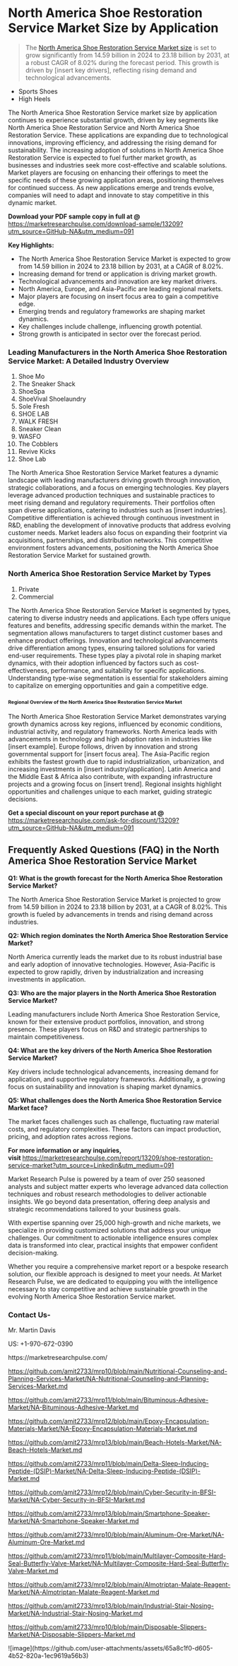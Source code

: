 <h1>North America Shoe Restoration Service Market&nbsp;Size by Application</h1><blockquote><p>The <a href="https://marketresearchpulse.com/download-sample/13209?utm_source=GitHub-NA&amp;utm_medium=091">North America Shoe Restoration Service Market size</a> is set to grow significantly from 14.59 billion in 2024 to 23.18 billion by 2031, at a robust CAGR of 8.02% during the forecast period. This growth is driven by [insert key drivers], reflecting rising demand and technological advancements.</p></blockquote><ul><li>Sports Shoes<li> High Heels</li></ul><p>The North America Shoe Restoration Service market size by application continues to experience substantial growth, driven by key segments like North America Shoe Restoration Service and North America Shoe Restoration Service. These applications are expanding due to technological innovations, improving efficiency, and addressing the rising demand for sustainability. The increasing adoption of solutions in North America Shoe Restoration Service is expected to fuel further market growth, as businesses and industries seek more cost-effective and scalable solutions. Market players are focusing on enhancing their offerings to meet the specific needs of these growing application areas, positioning themselves for continued success. As new applications emerge and trends evolve, companies will need to adapt and innovate to stay competitive in this dynamic market.</p><p><strong>Download your PDF sample copy in full at @ </strong><a href="https://marketresearchpulse.com/download-sample/13209?utm_source=GitHub-NA&amp;utm_medium=091">https://marketresearchpulse.com/download-sample/13209?utm_source=GitHub-NA&amp;utm_medium=091</a></p><p><strong>Key Highlights: </strong></p><ul><li>The North America Shoe Restoration Service Market is expected to grow from 14.59 billion in 2024 to 23.18 billion by 2031, at a CAGR of 8.02%.</li><li>Increasing demand for trend or application is driving market growth.</li><li>Technological advancements and innovation are key market drivers.</li><li>North America, Europe, and Asia-Pacific are leading regional markets.</li><li>Major players are focusing on insert focus area to gain a competitive edge.</li><li>Emerging trends and regulatory frameworks are shaping market dynamics.</li><li>Key challenges include challenge, influencing growth potential.</li><li>Strong growth is anticipated in sector over the forecast period.</li></ul><h3>Leading Manufacturers in the North America Shoe Restoration Service Market: A Detailed Industry Overview</h3><ol><li>Shoe Mo</li><li>The Sneaker Shack</li><li>ShoeSpa</li><li>ShoeVival Shoelaundry</li><li>Sole Fresh</li><li>SHOE LAB</li><li>WALK FRESH</li><li>Sneaker Clean</li><li>WASFO</li><li>The Cobblers</li><li>Revive Kicks</li><li>Shoe Lab</li></ol><div class="flex max-w-full flex-col flex-grow"><div class="min-h-8 text-message flex w-full flex-col items-end gap-2 whitespace-normal break-words [.text-message+&amp;]:mt-5" dir="auto" data-message-author-role="assistant" data-message-id="fd8432e4-4910-450d-b182-61b7bfb0a01f" data-message-model-slug="gpt-4o"><div class="flex w-full flex-col gap-1 empty:hidden first:pt-[3px]"><div class="markdown prose w-full break-words dark:prose-invert light"><p>The North America Shoe Restoration Service Market features a dynamic landscape with leading manufacturers driving growth through innovation, strategic collaborations, and a focus on emerging technologies. Key players leverage advanced production techniques and sustainable practices to meet rising demand and regulatory requirements. Their portfolios often span diverse applications, catering to industries such as [insert industries]. Competitive differentiation is achieved through continuous investment in R&amp;D, enabling the development of innovative products that address evolving customer needs. Market leaders also focus on expanding their footprint via acquisitions, partnerships, and distribution networks. This competitive environment fosters advancements, positioning the North America Shoe Restoration Service Market for sustained growth.</p></div></div></div></div><h3>North America Shoe Restoration Service Market by Types</h3><ol><li>Private<li> Commercial</li></ol><div class="flex max-w-full flex-col flex-grow"><div class="min-h-8 text-message flex w-full flex-col items-end gap-2 whitespace-normal break-words [.text-message+&amp;]:mt-5" dir="auto" data-message-author-role="assistant" data-message-id="084470be-0bb7-4664-bddf-5156b4f41249" data-message-model-slug="gpt-4o-mini"><div class="flex w-full flex-col gap-1 empty:hidden first:pt-[3px]"><div class="markdown prose w-full break-words dark:prose-invert light"><p>The North America Shoe Restoration Service Market is segmented by types, catering to diverse industry needs and applications. Each type offers unique features and benefits, addressing specific demands within the market. The segmentation allows manufacturers to target distinct customer bases and enhance product offerings. Innovation and technological advancements drive differentiation among types, ensuring tailored solutions for varied end-user requirements. These types play a pivotal role in shaping market dynamics, with their adoption influenced by factors such as cost-effectiveness, performance, and suitability for specific applications. Understanding type-wise segmentation is essential for stakeholders aiming to capitalize on emerging opportunities and gain a competitive edge.</p></div></div></div></div><h3><span style="font-size: 11px;">Regional Overview of the North America Shoe Restoration Service Market</span></h3><div class="flex max-w-full flex-col flex-grow"><div class="min-h-8 text-message flex w-full flex-col items-end gap-2 whitespace-normal break-words [.text-message+&amp;]:mt-5" dir="auto" data-message-author-role="assistant" data-message-id="e9038762-ce64-4e30-91c9-9bd413514231" data-message-model-slug="gpt-4o-mini"><div class="flex w-full flex-col gap-1 empty:hidden first:pt-[3px]"><div class="markdown prose w-full break-words dark:prose-invert light"><p>The North America Shoe Restoration Service Market demonstrates varying growth dynamics across key regions, influenced by economic conditions, industrial activity, and regulatory frameworks. North America leads with advancements in technology and high adoption rates in industries like [insert example]. Europe follows, driven by innovation and strong governmental support for [insert focus area]. The Asia-Pacific region exhibits the fastest growth due to rapid industrialization, urbanization, and increasing investments in [insert industry/application]. Latin America and the Middle East &amp; Africa also contribute, with expanding infrastructure projects and a growing focus on [insert trend]. Regional insights highlight opportunities and challenges unique to each market, guiding strategic decisions.</p></div></div></div></div><p><strong>Get a special discount on your report purchase at @ </strong><a href="https://marketresearchpulse.com/ask-for-discount/13209?utm_source=GitHub-NA&amp;utm_medium=091">https://marketresearchpulse.com/ask-for-discount/13209?utm_source=GitHub-NA&amp;utm_medium=091</a></p><h2>Frequently Asked Questions (FAQ) in the North America Shoe Restoration Service Market</h2><p><strong>Q1: What is the growth forecast for the North America Shoe Restoration Service Market?</strong></p><p>The North America Shoe Restoration Service Market is projected to grow from 14.59 billion in 2024 to 23.18 billion by 2031, at a CAGR of 8.02%. This growth is fueled by advancements in trends and rising demand across industries.</p><p><strong>Q2: Which region dominates the North America Shoe Restoration Service Market?</strong></p><p>North America currently leads the market due to its robust industrial base and early adoption of innovative technologies. However, Asia-Pacific is expected to grow rapidly, driven by industrialization and increasing investments in application.</p><p><strong>Q3: Who are the major players in the North America Shoe Restoration Service Market?</strong></p><p>Leading manufacturers include North America Shoe Restoration Service, known for their extensive product portfolios, innovation, and strong presence. These players focus on R&amp;D and strategic partnerships to maintain competitiveness.</p><p><strong>Q4: What are the key drivers of the North America Shoe Restoration Service Market?</strong></p><p>Key drivers include technological advancements, increasing demand for application, and supportive regulatory frameworks. Additionally, a growing focus on sustainability and innovation is shaping market dynamics.</p><p><strong>Q5: What challenges does the North America Shoe Restoration Service Market face?</strong></p><p>The market faces challenges such as challenge, fluctuating raw material costs, and regulatory complexities. These factors can impact production, pricing, and adoption rates across regions.</p><p><strong>For more information or any inquiries, visit&nbsp;</strong><a href="https://marketresearchpulse.com/report/13209/shoe-restoration-service-market?utm_source=Linkedin&utm_medium=091">https://marketresearchpulse.com/report/13209/shoe-restoration-service-market?utm_source=Linkedin&utm_medium=091</a></p><p>Market Research Pulse is powered by a team of over 250 seasoned analysts and subject matter experts who leverage advanced data collection techniques and robust research methodologies to deliver actionable insights. We go beyond data presentation, offering deep analysis and strategic recommendations tailored to your business goals.</p><p>With expertise spanning over 25,000 high-growth and niche markets, we specialize in providing customized solutions that address your unique challenges. Our commitment to actionable intelligence ensures complex data is transformed into clear, practical insights that empower confident decision-making.</p><p>Whether you require a comprehensive market report or a bespoke research solution, our flexible approach is designed to meet your needs. At Market Research Pulse, we are dedicated to equipping you with the intelligence necessary to stay competitive and achieve sustainable growth in the evolving North America Shoe Restoration Service market.</p><h3><strong>Contact Us-</strong></h3><p>Mr. Martin Davis</p><p>US: +1-970-672-0390</p><p>https://marketresearchpulse.com/</p><p><a href="https://github.com/amit2733/mrp10/blob/main/Nutritional-Counseling-and-Planning-Services-Market/NA-Nutritional-Counseling-and-Planning-Services-Market.md">https://github.com/amit2733/mrp10/blob/main/Nutritional-Counseling-and-Planning-Services-Market/NA-Nutritional-Counseling-and-Planning-Services-Market.md</a></p><p><a href="https://github.com/amit2733/mrp11/blob/main/Bituminous-Adhesive-Market/NA-Bituminous-Adhesive-Market.md">https://github.com/amit2733/mrp11/blob/main/Bituminous-Adhesive-Market/NA-Bituminous-Adhesive-Market.md</a></p><p><a href="https://github.com/amit2733/mrp12/blob/main/Epoxy-Encapsulation-Materials-Market/NA-Epoxy-Encapsulation-Materials-Market.md">https://github.com/amit2733/mrp12/blob/main/Epoxy-Encapsulation-Materials-Market/NA-Epoxy-Encapsulation-Materials-Market.md</a></p><p><a href="https://github.com/amit2733/mrp13/blob/main/Beach-Hotels-Market/NA-Beach-Hotels-Market.md">https://github.com/amit2733/mrp13/blob/main/Beach-Hotels-Market/NA-Beach-Hotels-Market.md</a></p><p><a href="https://github.com/amit2733/mrp11/blob/main/Delta-Sleep-Inducing-Peptide-(DSIP)-Market/NA-Delta-Sleep-Inducing-Peptide-(DSIP)-Market.md">https://github.com/amit2733/mrp11/blob/main/Delta-Sleep-Inducing-Peptide-(DSIP)-Market/NA-Delta-Sleep-Inducing-Peptide-(DSIP)-Market.md</a></p><p><a href="https://github.com/amit2733/mrp12/blob/main/Cyber-Security-in-BFSI-Market/NA-Cyber-Security-in-BFSI-Market.md">https://github.com/amit2733/mrp12/blob/main/Cyber-Security-in-BFSI-Market/NA-Cyber-Security-in-BFSI-Market.md</a></p><p><a href="https://github.com/amit2733/mrp13/blob/main/Smartphone-Speaker-Market/NA-Smartphone-Speaker-Market.md">https://github.com/amit2733/mrp13/blob/main/Smartphone-Speaker-Market/NA-Smartphone-Speaker-Market.md</a></p><p><a href="https://github.com/amit2733/mrp10/blob/main/Aluminum-Ore-Market/NA-Aluminum-Ore-Market.md">https://github.com/amit2733/mrp10/blob/main/Aluminum-Ore-Market/NA-Aluminum-Ore-Market.md</a></p><p><a href="https://github.com/amit2733/mrp11/blob/main/Multilayer-Composite-Hard-Seal-Butterfly-Valve-Market/NA-Multilayer-Composite-Hard-Seal-Butterfly-Valve-Market.md">https://github.com/amit2733/mrp11/blob/main/Multilayer-Composite-Hard-Seal-Butterfly-Valve-Market/NA-Multilayer-Composite-Hard-Seal-Butterfly-Valve-Market.md</a></p><p><a href="https://github.com/amit2733/mrp12/blob/main/Almotriptan-Malate-Reagent-Market/NA-Almotriptan-Malate-Reagent-Market.md">https://github.com/amit2733/mrp12/blob/main/Almotriptan-Malate-Reagent-Market/NA-Almotriptan-Malate-Reagent-Market.md</a></p><p><a href="https://github.com/amit2733/mrp13/blob/main/Industrial-Stair-Nosing-Market/NA-Industrial-Stair-Nosing-Market.md">https://github.com/amit2733/mrp13/blob/main/Industrial-Stair-Nosing-Market/NA-Industrial-Stair-Nosing-Market.md</a></p><p><a href="https://github.com/amit2733/mrp10/blob/main/Disposable-Slippers-Market/NA-Disposable-Slippers-Market.md">https://github.com/amit2733/mrp10/blob/main/Disposable-Slippers-Market/NA-Disposable-Slippers-Market.md</a></p>
![image](https://github.com/user-attachments/assets/65a8c1f0-d605-4b52-820a-1ec9619a56b3)
